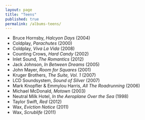 ```yaml
---
layout: page
title: "Teens"
published: true
permalink: /albums-teens/
---
```


* Bruce Hornsby, *Halcyon Days* (2004)
* Coldplay, *Parachutes* (2000)
* Coldplay, *Viva La Vida* (2008)
* Counting Crows, *Hard Candy* (2002)
* Inlet Sound, *The Romantics* (2012)
* Jack Johnson, *In Between Dreams* (2005)
* John Mayer, *Room for Squares* (2001)
* Kruger Brothers, *The Suite, Vol. 1* (2007)
* LCD Soundsystem, *Sound of Silver* (2007)
* Mark Knopfler & Emmylou Harris, *All The Roadrunning* (2006)
* Michael McDonald, *Motown* (2003)
* Neutral Milk Hotel, *In the Aeroplane Over the Sea* (1998)
* Taylor Swift, *Red* (2012)
* Wax, *Eviction Notice* (2011)
* Wax, *Scrublife* (2011)
